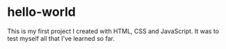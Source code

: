 # hello-world
This is my first project I created with HTML, CSS and JavaScript. It was to test myself all that I've learned so far.

